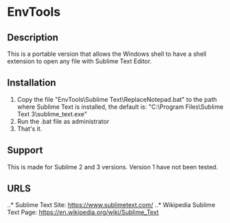 # EnvTools

## Description

This is a portable version that allows the Windows shell to have a shell extension to open any file with Sublime Text Editor.

## Installation
1. Copy the file "EnvTools\Sublime Text\ReplaceNotepad.bat" to the path where Sublime Text is installed, the default is: "C:\Program Files\Sublime Text 3\sublime_text.exe"
2. Run the .bat file as administrator
3. That's it.

## Support

This is made for Sublime 2 and 3 versions. Version 1 have not been tested.

## URLS

..* Sublime Text Site: <https://www.sublimetext.com/>
..* Wikipedia Sublime Text Page: <https://en.wikipedia.org/wiki/Sublime_Text>

